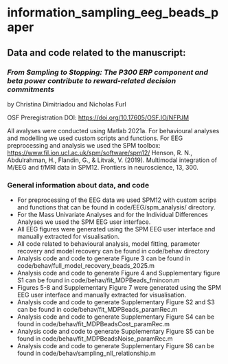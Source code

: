 # information_sampling_eeg_beads_paper

## Data and code related to the manuscript: 

### *From Sampling to Stopping: The P300 ERP component and beta power contribute to reward-related decision commitments*

by Christina Dimitriadou and Nicholas Furl

OSF Preregistration DOI: https://doi.org/10.17605/OSF.IO/NFPJM

All avalyses were conducted using Matlab 2021a. For behavioural analyses and modelling we used custom scripts and functions. For EEG preprocessing and analysis we used the SPM toolbox:
https://www.fil.ion.ucl.ac.uk/spm/software/spm12/ Henson, R. N., Abdulrahman, H., Flandin, G., & Litvak, V. (2019). Multimodal integration of M/EEG and f/MRI data in SPM12. Frontiers in neuroscience, 13, 300.

### General information about data, and code 
* For preprocessing of the EEG data we used SPM12 with custom scrips and functions that can be found in code/EEG/spm_analysis/ directory.
* For the Mass Univariate Analyses and for the Individual Differences Analyses we used the SPM EEG user interface.
* All EEG figures were generated using the SPM EEG user interface and manually extracted for visualisation. 
* All code related to behavioural analysis, model fitting, parameter recovery and model recovery can be found in code/behav directory
* Analysis code and code to generate Figure 3 can be found in code/behav/full_model_recovery_beads_2025.m
* Analysis code and code to generate Figure 4 and Supplementary figure S1 can be found in code/behav/fit_MDPBeads_fmincon.m
* Figures 5-8 and Supplementary Figure 7 were generated using the SPM EEG user interface and manually extracted for visualisation.
* Analysis code and code to generate Supplementary Figure S2 and S3 can be found in code/behav/fit_MDPBeads_paramRec.m
* Analysis code and code to generate Supplementary Figure S4 can be found in code/behav/fit_MDPBeadsCost_paramRec.m
* Analysis code and code to generate Supplementary Figure S5 can be found in code/behav/fit_MDPBeadsNoise_paramRec.m
* Analysis code and code to generate Supplementary Figure S6 can be found in code/behav/sampling_nll_relationship.m

